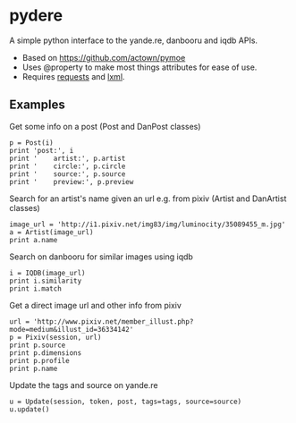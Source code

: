 pydere  
======  

A simple python interface to the yande.re, danbooru and iqdb APIs. 

- Based on https://github.com/actown/pymoe  
- Uses @property to make most things attributes for ease of use.  
- Requires [requests](http://docs.python-requests.org/en/latest/) and [lxml](http://lxml.de/).  

Examples  
--------  

Get some info on a post (Post and DanPost classes) 

    p = Post(i)  
    print 'post:', i  
    print '    artist:', p.artist  
    print '    circle:', p.circle  
    print '    source:', p.source  
    print '    preview:', p.preview  

Search for an artist's name given an url e.g. from pixiv (Artist and DanArtist classes) 

    image_url = 'http://i1.pixiv.net/img83/img/luminocity/35089455_m.jpg'  
    a = Artist(image_url)  
    print a.name  

Search on danbooru for similar images using iqdb  

    i = IQDB(image_url)  
    print i.similarity  
    print i.match  

Get a direct image url and other info from pixiv  

    url = 'http://www.pixiv.net/member_illust.php?mode=medium&illust_id=36334142'  
    p = Pixiv(session, url)  
    print p.source  
    print p.dimensions  
    print p.profile
    print p.name

Update the tags and source on yande.re  

    u = Update(session, token, post, tags=tags, source=source)  
    u.update()  

